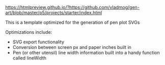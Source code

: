 https://htmlpreview.github.io/?https://github.com/vladmog/gen-art/blob/master/p5/projects/starter/index.html

This is a template optimized for the generation of pen plot SVGs

Optimizations include:

-   SVG export functionality
-   Conversion between screen px and paper inches built in
-   Pen (or other utensil) line width information built into a handy function called lineWidth

